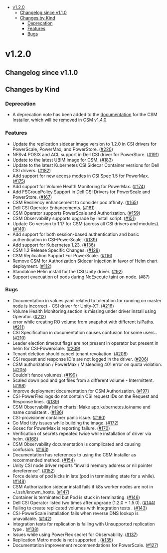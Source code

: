 - [v1.2.0](#v120)
  - [Changelog since v1.1.0](#changelog-since-v110)
  - [Changes by Kind](#changes-by-kind)
    - [Deprecation](#deprecation)
    - [Features](#features)
    - [Bugs](#bugs)

# v1.2.0

## Changelog since v1.1.0 

## Changes by Kind 

### Deprecation

- A deprecation note has been added to the [documentation](https://dell.github.io/csm-docs/docs/deployment/csminstaller/) for the CSM Installer, which will be removed in CSM v1.4.0.

### Features 

- Update the replication sidecar image version to 1.2.0 in CSI drivers for PowerScale, PowerMax, and PowerStore. ([#220](https://github.com/dell/csm/issues/220))
- NFSv4 POSIX and ACL support in Dell CSI driver for PowerStore. ([#191](https://github.com/dell/csm/issues/191))
- Update to the latest UBIM image for CSM. ([#183](https://github.com/dell/csm/issues/183))
- Update to the latest Kubernetes CSI Sidecar Container versions for Dell CSI drivers. ([#182](https://github.com/dell/csm/issues/182))
- Add support for new access modes in CSI Spec 1.5 for PowerMax. ([#175](https://github.com/dell/csm/issues/175))
- Add support for Volume Health Monitoring for PowerMax. ([#174](https://github.com/dell/csm/issues/174))
- Add FSGroupPolicy Support in Dell CSI Drivers for PowerScale and PowerStore. ([#167](https://github.com/dell/csm/issues/167))
- CSM Resiliency enhancement to consider pod affinity. ([#165](https://github.com/dell/csm/issues/165))
- Dell CSI Operator Enhancements. ([#161](https://github.com/dell/csm/issues/161))
- CSM Operator supports PowerScale and Authorization. ([#159](https://github.com/dell/csm/issues/159))
- CSM Observability supports upgrade by install script. ([#151](https://github.com/dell/csm/issues/151))
- Update Go version to 1.17 for CSM (across all CSI drivers and modules). ([#149](https://github.com/dell/csm/issues/149))
- Add support for both session-based authentication and basic authentication in CSI-PowerScale. ([#139](https://github.com/dell/csm/issues/139))
- Add support for Kubernetes 1.23. ([#136](https://github.com/dell/csm/issues/136))
- CSM 1.2 Release Specific Changes. ([#128](https://github.com/dell/csm/issues/128))
- CSM Replication Support For PowerScale. ([#116](https://github.com/dell/csm/issues/116))
- Remove CSM for Authorization Sidecar injection in favor of Helm chart deployment. ([#112](https://github.com/dell/csm/issues/112))
- Standalone Helm install for the CSI Unity driver. ([#92](https://github.com/dell/csm/issues/92))
- Support evacuation of pods during NoExecute taint on node. ([#87](https://github.com/dell/csm/issues/87))

### Bugs 

- Documentation in values.yaml related to toleration for running on master node is incorrect - CSI driver for Unity-XT. ([#216](https://github.com/dell/csm/issues/216))
- Volume Health Monitoring section is missing under driver install using Operator. ([#212](https://github.com/dell/csm/issues/212))
- error while creating RO volume from snapshot with different isiPaths. ([#211](https://github.com/dell/csm/issues/211))
- CSI Specification in documentation causes confusion for some users.. ([#210](https://github.com/dell/csm/issues/210))
- Leader election timeout flags are not present in operator but present in helm for CSI-Powerscale. ([#209](https://github.com/dell/csm/issues/209))
- Tenant deletion should cancel tenant revokation. ([#208](https://github.com/dell/csm/issues/208))
- CSI request and response ID's are not logged in the driver. ([#206](https://github.com/dell/csm/issues/206))
- CSM authorization / PowerMax / Misleading 401 error on quota violation. ([#205](https://github.com/dell/csm/issues/205))
- Couldn't fence volumes. ([#199](https://github.com/dell/csm/issues/199))
- Scaled down pod and got files from a different volume - Intermittent. ([#198](https://github.com/dell/csm/issues/198))
- Improve deployment documentation for CSM Authorization. ([#197](https://github.com/dell/csm/issues/197))
- CSI-PowerFlex logs do not contain CSI request IDs on the Request and Response lines. ([#189](https://github.com/dell/csm/issues/189))
- CSM Observability helm charts: Make app.kubernetes.io/name and name consistent . ([#186](https://github.com/dell/csm/issues/186))
- CSI-provisioner container panic issue. ([#180](https://github.com/dell/csm/issues/180))
- Go Mod tidy issues while building the image. ([#172](https://github.com/dell/csm/issues/172))
- Gosec for PowerMax is reporting failure. ([#170](https://github.com/dell/csm/issues/170))
- Verification of secrets repeated twice while installation of driver via helm. ([#168](https://github.com/dell/csm/issues/168))
- CSM Observability documentation is complicated and causing confusion. ([#163](https://github.com/dell/csm/issues/163))
- Documentation has references to using the CSM Installer as recommended method. ([#154](https://github.com/dell/csm/issues/154))
- Unity CSI node driver reports "invalid memory address or nil pointer dereference". ([#152](https://github.com/dell/csm/issues/152))
- Force delete of pod kicks in late (pod in terminating state for a while). ([#148](https://github.com/dell/csm/issues/148))
- CSM Authorization sidecar install fails if k8s worker nodes are not in ~/.ssh/known_hosts. ([#147](https://github.com/dell/csm/issues/147))
- Container is terminated but Pod is stuck in terminating. ([#146](https://github.com/dell/csm/issues/146))
- Dell CSI Operator listed two times after upgrade (1.2.0 + 1.5.0). ([#144](https://github.com/dell/csm/issues/144))
- Failing to create replicated volumes  with Integration tests . ([#143](https://github.com/dell/csm/issues/143))
- CSI-PowerScale installation fails when reverse DNS lookup is unavailable. ([#142](https://github.com/dell/csm/issues/142))
- Integration tests for replication is failing with Unsupported replication type . ([#138](https://github.com/dell/csm/issues/138))
- Issues while using PowerFlex secret for Observability. ([#137](https://github.com/dell/csm/issues/137))
- Replication  Metro mode is not supported  . ([#135](https://github.com/dell/csm/issues/135))
- Documentation improvement recommendations for PowerScale. ([#127](https://github.com/dell/csm/issues/127))